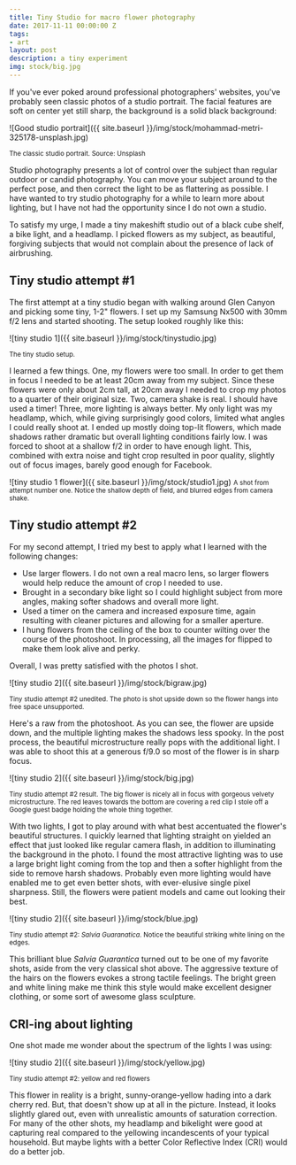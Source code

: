 ```yaml
---
title: Tiny Studio for macro flower photography
date: 2017-11-11 00:00:00 Z
tags:
- art
layout: post
description: a tiny experiment
img: stock/big.jpg
---
```


If you've ever poked around professional photographers' websites, you've probably seen classic photos of a studio portrait. The facial features are soft on center yet still sharp, the background is a solid black background:


![Good studio portrait]({{ site.baseurl }}/img/stock/mohammad-metri-325178-unsplash.jpg)

 <small>The classic studio portrait. Source: Unsplash </small>

Studio photography presents a lot of control over the subject than regular outdoor or candid photography. You can move your subject around to the perfect pose, and then correct the light to be as flattering as possible. I have wanted to try studio photography for a while to learn more about lighting, but I have not had the opportunity since I do not own a studio.

To satisfy my urge, I made a tiny makeshift studio out of a black cube shelf, a bike light, and a headlamp. I picked flowers as my subject, as beautiful, forgiving subjects that would not complain about the presence of lack of airbrushing.

## Tiny studio attempt #1

The first attempt at a tiny studio began with walking around Glen Canyon and picking some tiny, 1-2" flowers. I set up my Samsung Nx500 with 30mm f/2 lens and started shooting. The setup looked roughly like this:

![tiny studio 1]({{ site.baseurl }}/img/stock/tinystudio.jpg)

<small>The tiny studio setup.</small>

I learned a few things. One, my flowers were too small. In order to get them in focus I needed to be at least 20cm away from my subject. Since these flowers were only about 2cm tall, at 20cm away I needed to crop my photos to a quarter of their original size. Two, camera shake is real. I should have used a timer! Three, more lighting is always better. My only light was my headlamp, which, while giving surprisingly good colors, limited what angles I could really shoot at. I ended up mostly doing top-lit flowers, which made shadows rather dramatic but overall lighting conditions fairly low. I was forced to shoot at a shallow f/2 in order to have enough light. This, combined with extra noise and tight crop resulted in poor quality, slightly out of focus images, barely good enough for Facebook.

![tiny studio 1 flower]({{ site.baseurl }}/img/stock/studio1.jpg) <small>A shot from attempt number one. Notice the shallow depth of field, and blurred edges from camera shake.</small>


## Tiny studio attempt #2

For my second attempt, I tried my best to apply what I learned with the following changes:

* Use larger flowers. I do not own a real macro lens, so larger flowers would help reduce the amount of crop I needed to use.
* Brought in a secondary bike light so I could highlight subject from more angles, making softer shadows and overall more light.
* Used a timer on the camera and increased exposure time, again resulting with cleaner pictures and allowing for a smaller aperture.
* I hung flowers from the ceiling of the box to counter wilting over the course of the photoshoot. In processing, all the images for flipped to make them look alive and perky.

Overall, I was pretty satisfied with the photos I shot.

![tiny studio 2]({{ site.baseurl }}/img/stock/bigraw.jpg)

<small>Tiny studio attempt #2 unedited. The photo is shot upside down so the flower hangs into free space unsupported. </small>

Here's a raw from the photoshoot. As you can see, the flower are upside down, and the multiple lighting makes the shadows less spooky. In the post process, the beautiful microstructure really pops with the additional light. I was able to shoot this at a generous f/9.0 so most of the flower is in sharp focus.

![tiny studio 2]({{ site.baseurl }}/img/stock/big.jpg)

 <small>Tiny studio attempt #2 result. The big flower is nicely all in focus with gorgeous velvety microstructure. The red leaves towards the bottom are covering a red clip I stole off a Google guest badge holding the whole thing together. </small>


With two lights, I got to play around with what best accentuated the flower's beautiful structures. I quickly learned that lighting straight on yielded an effect that just looked like regular camera flash, in addition to illuminating the background in the photo. I found the most attractive lighting was to use a large bright light coming from the top and then a softer highlight from the side to remove harsh shadows. Probably even more lighting would have enabled me to get even better shots, with ever-elusive single pixel sharpness. Still, the flowers were patient models and came out looking their best.

![tiny studio 2]({{ site.baseurl }}/img/stock/blue.jpg)

<small>Tiny studio attempt #2: _Salvia Guaranatica_. Notice the beautiful striking white lining on the edges. </small>

This brilliant blue _Salvia Guarantica_ turned out to be one of my favorite shots, aside from the very classical shot above. The aggressive texture of the hairs on the flowers evokes a strong tactile feelings. The bright green and white lining make me think this style would make excellent designer clothing, or some sort of awesome glass sculpture.

## CRI-ing about lighting

One shot made me wonder about the spectrum of the lights I was using:

![tiny studio 2]({{ site.baseurl }}/img/stock/yellow.jpg)

<small>Tiny studio attempt #2: yellow and red flowers </small>

This flower in reality is a bright, sunny-orange-yellow hading into a dark cherry red. But, that doesn't show up at all in the picture. Instead, it looks slightly glared out, even with unrealistic amounts of saturation correction. For many of the other shots, my headlamp and bikelight were good at capturing real compared to the yellowing incandescents of your typical household. But maybe lights with a better Color Reflective Index (CRI) would do a better job.


[anchorcms]:   https://anchorcms.com/
[jekyll]:      http://jekyllrb.com
[jekyll-gh]:   https://github.com/jekyll/jekyll
[jekyll-help]: https://github.com/jekyll/jekyll-help
[githubpages]: https://pages.github.com/
[mywebsite]:   https://github.com/rebeccali/holo-alfa/
[holoalfa]:    https://github.com/steinvc/holo-alfa
[willdoenlen]: https://williardx.com/
[tetzelcoin]:  https://tetzelcoin.com
[sinlist]:     https://tetzelcoin.com/#/sins

